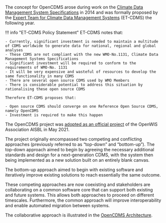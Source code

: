 The concept for OpenCDMS arose during work on the [Climate Data Management System Specifications][1] in 2014 and was formally proposed by the [Expert Team for Climate Data Management Systems][2] (ET-CDMS) the following year.

!!! info "ET-CDMS Policy Statement"
    ET-CDMS notes that:

    - Currently, significant investment is needed to maintain a multitude of CDMS worldwide to generate data for national, regional and global analyses
    - These CDMS are not compliant with the new WMO-No.1131, Climate Data Management Systems Specifications
    - Significant investment will be required to conform to the requirements of WMO-No. 1131
    - It will be very expensive and wasteful of resources to develop the same functionality in many CDMS
    - There are several open source CDMS used by WMO Members
    - There is considerable potential to address this situation by rationalising these open source CDMS

    Therefore ET-CDMS proposes that:
    
    - Open source CDMS should converge on one Reference Open Source CDMS, namely OpenCDMS
    - Investment is required to make this happen


The OpenCDMS project was [adopted as an official project][4] of the OpenWIS Association AISBL in May 2021.

The project originally encompassed two competing and conflicting approaches (previously referred to as “top-down” and “bottom-up”). The top-down approach aimed to begin by agreeing the necessary additional standards and design for a next-generation CDMS, with the system then being implemented as a new solution built on an entirely blank canvas. 

The bottom-up approach aimed to begin with existing software and iteratively improve existing solutions to reach essentially the same outcome.

These competing approaches are now coexisting and stakeholders are collaborating on a common software core that can support both existing and future systems. This allows both approaches to proceed on different timescales. Furthermore, the common approach will improve interoperability and enable automated migration between systems.

The collaborative approach is illustrated in the [OpenCDMS Architecture](/approach/architecture).

[1]: https://library.wmo.int/index.php?lvl=notice_display&id=16300
[2]: https://www.wmo.int/pages/prog/wcp/wcdmp/dms/cdms-strategy.php
[3]: https://github.com/opencdms/opencdms-project/wiki/Workshop-Reading-May-2019
[4]: http://openwis.github.io/openwis-documentation/minutes/steering/2020-05-26and28-OpenWIS-Steering-Committee-2020-May.html

